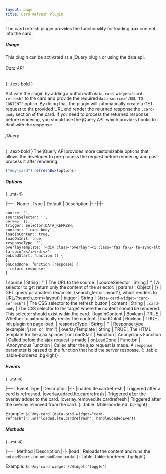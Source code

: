 ```yaml
---
layout: page
title: Card Refresh Plugin
---
```


The card refresh plugin provides the functionality for loading ajax content into the card. 

##### Usage
This plugin can be activated as a jQuery plugin or using the data api. 

###### Data API
{: .text-bold }

Activate the plugin by adding a button with `data-card-widget="card-refresh"` to the card and provide the required `data-source="/URL-TO-CONTENT"` option. By doing that, the plugin will automatically create a GET request to the provided URL and render the returned response the `.card-body` section of the card. If you need to process the returned response before rendering, you should use the jQuery API, which provides hooks to deal with the response. 



###### jQuery
{: .text-bold }
The jQuery API provides more customizable options that allows the developer to pre-process the request before rendering and post-process it after rendering. 

```js
("#my-card").refreshBox(options)
```

##### Options
{: .mt-4}

|---
| Name | Type | Default | Description
|-|-|-|-


    source: '',
    sourceSelector: '',
    params: {},
    trigger: Selector.DATA_REFRESH,
    content: '.card-body',
    loadInContent: true,
    loadOnInit: true,
    responseType: '',
    overlayTemplate: '<div class="overlay"><i class="fas fa-2x fa-sync-alt fa-spin"></i></div>',
    onLoadStart: function () {
    },
    onLoadDone: function (response) {
      return response;
    }

| source | String | '' | The URL to the source.
| sourceSelector | String | '' | A selector to get return only the content of the selector.
| params | Object | {} | GET query paramaters (example: {search_term: 'layout'}, which renders to URL/?search_term=layout)
| trigger | String | `[data-card-widget="card-refresh"]` | The CSS selector to the refresh button
| content | String | `.card-body` | The CSS selector to the target where the content should be rendered. This selector should exist within the card.
| loadInContent | Boolean | TRUE | Whether to automatically render the content.
| loadOnInit | Boolean | TRUE | Init plugin on page load.
| responseType | String | '' | Response type (example: 'json' or 'html')
| overlayTemplate | String | TRUE | The HTML template for the ajax spinner
| onLoadStart | Function | Anonymous Function | Called before the ajax request is made
| onLoadDone | Function | Anonymous Function | Called after the ajax request is made. A `response` parameter is passed to the function that hold the server response. 
{: .table .table-bordered .bg-light}

##### Events
{: .mt-4}

|---
| Event Type | Description
|-|-
|loaded.lte.cardrefresh | Triggered after a card is refreshed.
|overlay.added.lte.cardrefresh | Triggered after the overlay added to the card.
|overlay.removed.lte.cardrefresh | Triggered after the overlay removed from the card.
{: .table .table-bordered .bg-light}

Example: `$('#my-card [data-card-widget="card-refresh"]').on('loaded.lte.cardrefresh', handleLoadedEvent)`


##### Methods
{: .mt-4}

|---
| Method | Description
|-|-
|load | Reloads the content and runs the `onLoadStart` and `onLoadDone` hooks
{: .table .table-bordered .bg-light}

Example: `$('#my-card-widget').Widget('toggle')`
